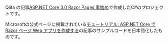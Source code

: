 
Qiita の記事[ASP.NET Core 3.0 Razor Pages 事始め](https://qiita.com/gushwell/items/6d8b801923b639d9ea2e)で作成したC#のプロジェクトです。

Microsoftの公式ページに掲載されている[チュートリアル: ASP.NET Core で Razor ページ Web アプリを作成する](https://docs.microsoft.com/ja-jp/aspnet/core/tutorials/razor-pages/?view=aspnetcore-3.0)の記事のサンプルコードを日本語化したものです。

